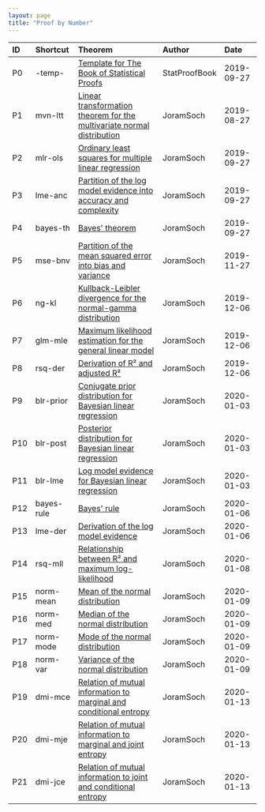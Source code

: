 ```yaml
---
layout: page
title: "Proof by Number"
---
```



| ID | Shortcut | Theorem | Author | Date |
|:-- |:-------- |:------- |:------ |:---- |
| P0 | -temp- | [Template for The Book of Statistical Proofs](/Proofs/-temp-.html) | StatProofBook | 2019-09-27 |
| P1 | mvn-ltt | [Linear transformation theorem for the multivariate normal distribution](/Proofs/mvn-ltt.html) | JoramSoch | 2019-08-27 |
| P2 | mlr-ols | [Ordinary least squares for multiple linear regression](/Proofs/mlr-ols.html) | JoramSoch | 2019-09-27 |
| P3 | lme-anc | [Partition of the log model evidence into accuracy and complexity](/Proofs/lme-anc.html) | JoramSoch | 2019-09-27 |
| P4 | bayes-th | [Bayes' theorem](/Proofs/bayes-th.html) | JoramSoch | 2019-09-27 |
| P5 | mse-bnv | [Partition of the mean squared error into bias and variance](/Proofs/mse-bnv.html) | JoramSoch | 2019-11-27 |
| P6 | ng-kl | [Kullback-Leibler divergence for the normal-gamma distribution](/Proofs/ng-kl.html) | JoramSoch | 2019-12-06 |
| P7 | glm-mle | [Maximum likelihood estimation for the general linear model](/Proofs/glm-mle.html) | JoramSoch | 2019-12-06 |
| P8 | rsq-der | [Derivation of R² and adjusted R²](/Proofs/rsq-der.html) | JoramSoch | 2019-12-06 |
| P9 | blr-prior | [Conjugate prior distribution for Bayesian linear regression](/Proofs/blr-prior.html) | JoramSoch | 2020-01-03 |
| P10 | blr-post | [Posterior distribution for Bayesian linear regression](/Proofs/blr-post.html) | JoramSoch | 2020-01-03 |
| P11 | blr-lme | [Log model evidence for Bayesian linear regression](/Proofs/blr-lme.html) | JoramSoch | 2020-01-03 |
| P12 | bayes-rule | [Bayes' rule](/Proofs/bayes-rule.html) | JoramSoch | 2020-01-06 |
| P13 | lme-der | [Derivation of the log model evidence](/Proofs/lme-der.html) | JoramSoch | 2020-01-06 |
| P14 | rsq-mll | [Relationship between R² and maximum log-likelihood](/Proofs/rsq-mll.html) | JoramSoch | 2020-01-08 |
| P15 | norm-mean | [Mean of the normal distribution](/Proofs/norm-mean.html) | JoramSoch | 2020-01-09 |
| P16 | norm-med | [Median of the normal distribution](/Proofs/norm-med.html) | JoramSoch | 2020-01-09 |
| P17 | norm-mode | [Mode of the normal distribution](/Proofs/norm-mode.html) | JoramSoch | 2020-01-09 |
| P18 | norm-var | [Variance of the normal distribution](/Proofs/norm-var.html) | JoramSoch | 2020-01-09 |
| P19 | dmi-mce | [Relation of mutual information to marginal and conditional entropy](/Proofs/dmi-mce.html) | JoramSoch | 2020-01-13 |
| P20 | dmi-mje | [Relation of mutual information to marginal and joint entropy](/Proofs/dmi-mje.html) | JoramSoch | 2020-01-13 |
| P21 | dmi-jce | [Relation of mutual information to joint and conditional entropy](/Proofs/dmi-jce.html) | JoramSoch | 2020-01-13 |
